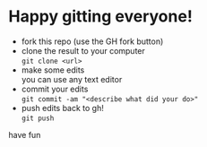 # Happy gitting everyone!

* fork this repo (use the GH fork button)
* clone the result to your computer  
  `git clone <url>`
* make some edits  
  you can use any text editor
* commit your edits  
  `git commit -am "<describe what did your do>"`
* push edits back to gh!  
  `git push`
  
have fun
